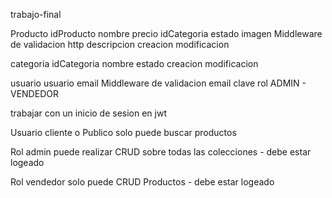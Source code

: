 trabajo-final

Producto
	idProducto
	nombre
	precio
	idCategoria
	estado
	imagen Middleware de validacion http
	descripcion
	creacion 
	modificacion

categoria
	idCategoria	
	nombre
	estado
	creacion
	modificacion

usuario
	usuario
	email   Middleware de validacion email
	clave
	rol   ADMIN - VENDEDOR


trabajar con un inicio de sesion en jwt 

Usuario cliente o Publico solo puede buscar productos 

Rol admin puede realizar CRUD sobre todas las colecciones - debe estar logeado

Rol vendedor solo puede CRUD Productos - debe estar logeado
